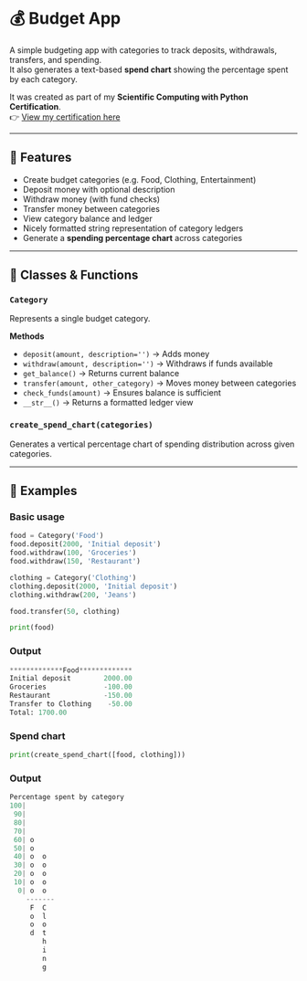 # 💰 Budget App

A simple budgeting app with categories to track deposits, withdrawals, transfers, and spending.  
It also generates a text-based **spend chart** showing the percentage spent by each category.

It was created as part of my **Scientific Computing with Python Certification**.  
👉 [View my certification here](https://freecodecamp.org/certification/lucawaldvogel/scientific-computing-with-python-v7)

---

## 🚀 Features

- Create budget categories (e.g. Food, Clothing, Entertainment)
- Deposit money with optional description
- Withdraw money (with fund checks)
- Transfer money between categories
- View category balance and ledger
- Nicely formatted string representation of category ledgers
- Generate a **spending percentage chart** across categories

---

## 🧩 Classes & Functions

### `Category`
Represents a single budget category.

**Methods**
- `deposit(amount, description='')` → Adds money
- `withdraw(amount, description='')` → Withdraws if funds available
- `get_balance()` → Returns current balance
- `transfer(amount, other_category)` → Moves money between categories
- `check_funds(amount)` → Ensures balance is sufficient
- `__str__()` → Returns a formatted ledger view

### `create_spend_chart(categories)`
Generates a vertical percentage chart of spending distribution across given categories.

---

## 📖 Examples

### Basic usage
```python
food = Category('Food')
food.deposit(2000, 'Initial deposit')
food.withdraw(100, 'Groceries')
food.withdraw(150, 'Restaurant')

clothing = Category('Clothing')
clothing.deposit(2000, 'Initial deposit')
clothing.withdraw(200, 'Jeans')

food.transfer(50, clothing)

print(food)
```

### Output
```python
*************Food*************
Initial deposit        2000.00
Groceries              -100.00
Restaurant             -150.00
Transfer to Clothing    -50.00
Total: 1700.00
```

### Spend chart
```python
print(create_spend_chart([food, clothing]))
```

### Output
```python
Percentage spent by category
100|       
 90|       
 80|       
 70|
 60| o
 50| o
 40| o  o
 30| o  o
 20| o  o
 10| o  o
  0| o  o
    -------
     F  C
     o  l
     o  o
     d  t
        h
        i
        n
        g
```
